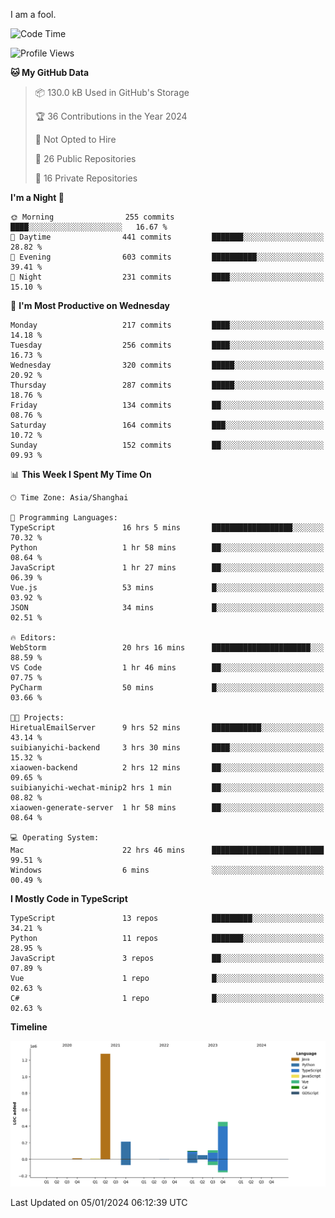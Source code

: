 I am a fool.

<!--START_SECTION:waka-->
![Code Time](http://img.shields.io/badge/Code%20Time-1%2C054%20hrs%204%20mins-blue)

![Profile Views](http://img.shields.io/badge/Profile%20Views-0-blue)

**🐱 My GitHub Data** 

> 📦 130.0 kB Used in GitHub's Storage 
 > 
> 🏆 36 Contributions in the Year 2024
 > 
> 🚫 Not Opted to Hire
 > 
> 📜 26 Public Repositories 
 > 
> 🔑 16 Private Repositories 
 > 
**I'm a Night 🦉** 

```text
🌞 Morning                255 commits         ████░░░░░░░░░░░░░░░░░░░░░   16.67 % 
🌆 Daytime                441 commits         ███████░░░░░░░░░░░░░░░░░░   28.82 % 
🌃 Evening                603 commits         ██████████░░░░░░░░░░░░░░░   39.41 % 
🌙 Night                  231 commits         ████░░░░░░░░░░░░░░░░░░░░░   15.10 % 
```
📅 **I'm Most Productive on Wednesday** 

```text
Monday                   217 commits         ████░░░░░░░░░░░░░░░░░░░░░   14.18 % 
Tuesday                  256 commits         ████░░░░░░░░░░░░░░░░░░░░░   16.73 % 
Wednesday                320 commits         █████░░░░░░░░░░░░░░░░░░░░   20.92 % 
Thursday                 287 commits         █████░░░░░░░░░░░░░░░░░░░░   18.76 % 
Friday                   134 commits         ██░░░░░░░░░░░░░░░░░░░░░░░   08.76 % 
Saturday                 164 commits         ███░░░░░░░░░░░░░░░░░░░░░░   10.72 % 
Sunday                   152 commits         ██░░░░░░░░░░░░░░░░░░░░░░░   09.93 % 
```


📊 **This Week I Spent My Time On** 

```text
🕑︎ Time Zone: Asia/Shanghai

💬 Programming Languages: 
TypeScript               16 hrs 5 mins       ██████████████████░░░░░░░   70.32 % 
Python                   1 hr 58 mins        ██░░░░░░░░░░░░░░░░░░░░░░░   08.64 % 
JavaScript               1 hr 27 mins        ██░░░░░░░░░░░░░░░░░░░░░░░   06.39 % 
Vue.js                   53 mins             █░░░░░░░░░░░░░░░░░░░░░░░░   03.92 % 
JSON                     34 mins             █░░░░░░░░░░░░░░░░░░░░░░░░   02.51 % 

🔥 Editors: 
WebStorm                 20 hrs 16 mins      ██████████████████████░░░   88.59 % 
VS Code                  1 hr 46 mins        ██░░░░░░░░░░░░░░░░░░░░░░░   07.75 % 
PyCharm                  50 mins             █░░░░░░░░░░░░░░░░░░░░░░░░   03.66 % 

🐱‍💻 Projects: 
HiretualEmailServer      9 hrs 52 mins       ███████████░░░░░░░░░░░░░░   43.14 % 
suibianyichi-backend     3 hrs 30 mins       ████░░░░░░░░░░░░░░░░░░░░░   15.32 % 
xiaowen-backend          2 hrs 12 mins       ██░░░░░░░░░░░░░░░░░░░░░░░   09.65 % 
suibianyichi-wechat-minip2 hrs 1 min         ██░░░░░░░░░░░░░░░░░░░░░░░   08.82 % 
xiaowen-generate-server  1 hr 58 mins        ██░░░░░░░░░░░░░░░░░░░░░░░   08.64 % 

💻 Operating System: 
Mac                      22 hrs 46 mins      █████████████████████████   99.51 % 
Windows                  6 mins              ░░░░░░░░░░░░░░░░░░░░░░░░░   00.49 % 
```

**I Mostly Code in TypeScript** 

```text
TypeScript               13 repos            █████████░░░░░░░░░░░░░░░░   34.21 % 
Python                   11 repos            ███████░░░░░░░░░░░░░░░░░░   28.95 % 
JavaScript               3 repos             ██░░░░░░░░░░░░░░░░░░░░░░░   07.89 % 
Vue                      1 repo              █░░░░░░░░░░░░░░░░░░░░░░░░   02.63 % 
C#                       1 repo              █░░░░░░░░░░░░░░░░░░░░░░░░   02.63 % 
```



**Timeline**

![Lines of Code chart](https://raw.githubusercontent.com/VeejaLiu/VeejaLiu/master/assets/bar_graph.png)


 Last Updated on 05/01/2024 06:12:39 UTC
<!--END_SECTION:waka-->
